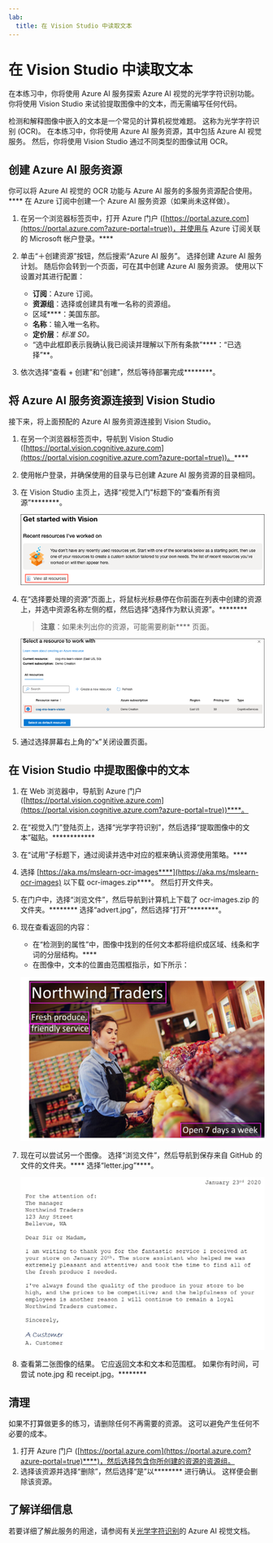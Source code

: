 ```yaml
---
lab:
  title: 在 Vision Studio 中读取文本
---
```


# 在 Vision Studio 中读取文本

在本练习中，你将使用 Azure AI 服务探索 Azure AI 视觉的光学字符识别功能。 你将使用 Vision Studio 来试验提取图像中的文本，而无需编写任何代码。

检测和解释图像中嵌入的文本是一个常见的计算机视觉难题。 这称为光学字符识别 (OCR)。 在本练习中，你将使用 Azure AI 服务资源，其中包括 Azure AI 视觉服务。 然后，你将使用 Vision Studio 通过不同类型的图像试用 OCR。

## 创建 Azure AI 服务资源

你可以将 Azure AI 视觉的 OCR 功能与 Azure AI 服务的多服务资源配合使用。**** 在 Azure 订阅中创建一个 Azure AI 服务资源（如果尚未这样做）。

1. 在另一个浏览器标签页中，打开 Azure 门户 ([https://portal.azure.com](https://portal.azure.com?azure-portal=true))，并使用与 Azure 订阅关联的 Microsoft 帐户登录。****

1. 单击“&#65291;创建资源”按钮，然后搜索“Azure AI 服务”。 选择创建 Azure AI 服务计划。 随后你会转到一个页面，可在其中创建 Azure AI 服务资源。 使用以下设置对其进行配置：
    - **订阅**：Azure 订阅。
    - **资源组**：选择或创建具有唯一名称的资源组。
    - 区域****：美国东部。
    - **名称**：输入唯一名称。
    - **定价层**：*标准 S0。*
    - “选中此框即表示我确认我已阅读并理解以下所有条款”****：“已选择”**。

1. 依次选择“查看 + 创建”和“创建”，然后等待部署完成********。

## 将 Azure AI 服务资源连接到 Vision Studio

接下来，将上面预配的 Azure AI 服务资源连接到 Vision Studio。

1. 在另一个浏览器标签页中，导航到 Vision Studio ([https://portal.vision.cognitive.azure.com](https://portal.vision.cognitive.azure.com?azure-portal=true))。****

1. 使用帐户登录，并确保使用的目录与已创建 Azure AI 服务资源的目录相同。

1. 在 Vision Studio 主页上，选择“视觉入门”标题下的“查看所有资源”********。

    ![“查看所有资源”链接在 Vision Studio 中的“视觉入门”下突出显示。](./media/analyze-images-vision/vision-resources.png)

1. 在“选择要处理的资源”页面上，将鼠标光标悬停在你前面在列表中创建的资源上，并选中资源名称左侧的框，然后选择“选择作为默认资源”。********

    > **注意**：如果未列出你的资源，可能需要刷新**** 页面。

    ![系统会显示“选择要处理的资源”对话，并在其中突出显示并选中 cog-ms-learn-vision-SUFFIX 认知服务资源。 此时会突出显示“选择作为默认资源”按钮。](./media/analyze-images-vision/default-resource.png)

1. 通过选择屏幕右上角的“x”关闭设置页面。

## 在 Vision Studio 中提取图像中的文本
    
1. 在 Web 浏览器中，导航到 Azure 门户 ([https://portal.vision.cognitive.azure.com](https://portal.vision.cognitive.azure.com?azure-portal=true))****。

1. 在“视觉入门”登陆页上，选择“光学字符识别”，然后选择“提取图像中的文本”磁贴。************

1. 在“试用”子标题下，通过阅读并选中对应的框来确认资源使用策略。****  

1. 选择 [https://aka.ms/mslearn-ocr-images****](https://aka.ms/mslearn-ocr-images) 以下载 ocr-images.zip****。 然后打开文件夹。

1. 在门户中，选择“浏览文件”，然后导航到计算机上下载了 ocr-images.zip 的文件夹。******** 选择“advert.jpg”，然后选择“打开”********。

1. 现在查看返回的内容：
    - 在“检测到的属性”中，图像中找到的任何文本都将组织成区域、线条和字词的分层结构。****
    - 在图像中，文本的位置由范围框指示，如下所示：

    ![图像中加了边框的文本的图像。](media/read-text-computer-vision/advert-bounding-boxes.jpg)

1. 现在可以尝试另一个图像。 选择“浏览文件”，然后导航到保存来自 GitHub 的文件的文件夹。**** 选择“letter.jpg”****。

    ![类型化字母的图像。](media/read-text-computer-vision/letter.jpg)

1. 查看第二张图像的结果。 它应返回文本和文本和范围框。 如果你有时间，可尝试 note.jpg 和 receipt.jpg。********

## 清理

如果不打算做更多的练习，请删除任何不再需要的资源。 这可以避免产生任何不必要的成本。

1. 打开 Azure 门户 ([https://portal.azure.com](https://portal.azure.com?azure-portal=true)****)，然后选择包含你所创建的资源的资源组。
1. 选择该资源并选择“删除”，然后选择“是”以******** 进行确认。 这样便会删除该资源。

## 了解详细信息

若要详细了解此服务的用途，请参阅有关[光学字符识别](https://learn.microsoft.com/azure/ai-services/computer-vision/overview-ocr)的 Azure AI 视觉文档。
